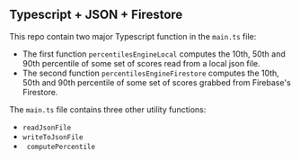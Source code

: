 ## Typescript + JSON + Firestore
This repo contain two major Typescript function in the `main.ts` file:

* The first function `percentilesEngineLocal` computes the 10th, 50th and 90th percentile of some set of scores read from a local json file.
* The second function `percentilesEngineFirestore` computes the 10th, 50th and 90th percentile of some set of scores grabbed from Firebase's Firestore.

The `main.ts` file contains three other utility functions:

* `readJsonFile`
* `writeToJsonFile`
* ` computePercentile`